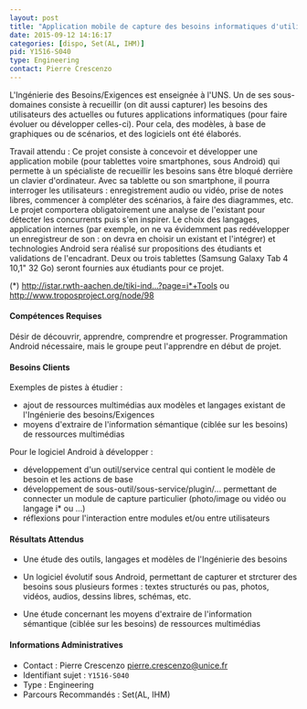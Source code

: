 ```yaml
---
layout: post
title: "Application mobile de capture des besoins informatiques d'utilisateurs non-informaticiens"
date: 2015-09-12 14:16:17
categories: [dispo, Set(AL, IHM)]
pid: Y1516-S040
type: Engineering
contact: Pierre Crescenzo
---
```

       
L'Ingénierie des Besoins/Exigences est enseignée à l'UNS. Un de ses sous-domaines consiste à recueillir (on dit aussi capturer) les besoins des utilisateurs des actuelles ou futures applications informatiques (pour faire évoluer ou développer celles-ci). Pour cela, des modèles, à base de graphiques ou de scénarios, et des logiciels ont été élaborés.

Travail attendu : Ce projet consiste à concevoir et développer une application mobile (pour tablettes voire smartphones, sous Android) qui permette à un spécialiste de recueillir les besoins sans être bloqué derrière un clavier d'ordinateur. Avec sa tablette ou son smartphone, il pourra interroger les utilisateurs : enregistrement audio ou vidéo, prise de notes libres, commencer à compléter des scénarios, à faire des diagrammes, etc. Le projet comportera obligatoirement une analyse de l'existant pour détecter les concurrents puis s'en inspirer. Le choix des langages, application internes (par exemple, on ne va évidemment pas redévelopper un enregistreur de son : on devra en choisir un existant et l'intégrer) et technologies Android sera réalisé sur propositions des étudiants et validations de l'encadrant. Deux ou trois tablettes (Samsung Galaxy Tab 4 10,1" 32 Go) seront fournies aux étudiants pour ce projet.

(*) http://istar.rwth-aachen.de/tiki-ind...?page=i*+Tools ou http://www.troposproject.org/node/98

#### Compétences Requises
Désir de découvrir, apprendre, comprendre et progresser. Programmation Android nécessaire, mais le groupe peut l'apprendre en début de projet.


#### Besoins Clients
Exemples de pistes à étudier :
- ajout de ressources multimédias aux modèles et langages existant de l'Ingénierie des besoins/Exigences
- moyens d'extraire de l'information sémantique  (ciblée sur les besoins) de ressources multimédias

Pour le logiciel Android à développer :
- développement d'un outil/service central qui contient le modèle de besoin et les actions de base
- développement de sous-outil/sous-service/plugin/... permettant de connecter un module de capture particulier (photo/image ou vidéo ou langage i* ou ...)
- réflexions pour l'interaction entre modules et/ou entre utilisateurs

#### Résultats Attendus
- Une étude des outils, langages et modèles de l'Ingénierie des besoins

- Un logiciel évolutif sous Android, permettant de capturer et strcturer des besoins sous plusieurs formes : textes structurés ou pas, photos, vidéos, audios, dessins libres, schémas, etc.

- Une étude concernant les moyens d'extraire de l'information sémantique (ciblée sur les besoins) de ressources multimédias
     

#### Informations Administratives
  * Contact : Pierre Crescenzo <pierre.crescenzo@unice.fr>
  * Identifiant sujet : `Y1516-S040`
  * Type : Engineering
  * Parcours Recommandés : Set(AL, IHM)
     